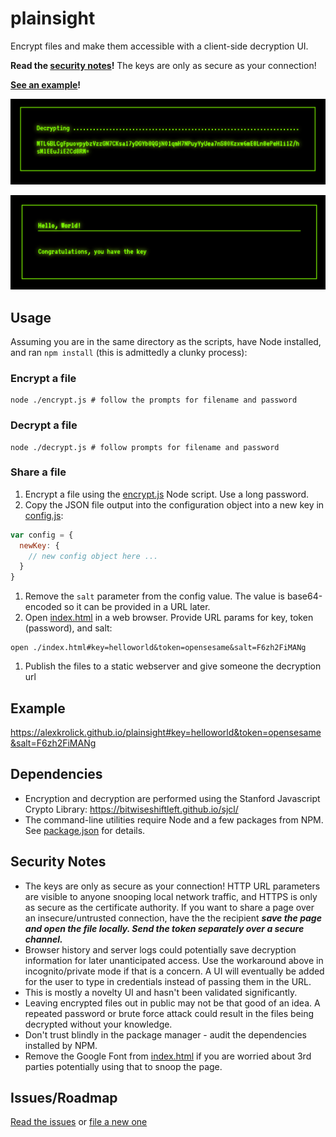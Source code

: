 # plainsight

Encrypt files and make them accessible with a client-side decryption UI. 

**Read the [security notes](#security-notes)!** The keys are only as secure as your connection!

**[See an example](https://alexkrolick.github.io/plainsight/?key=helloworld&token=opensesame&salt=F6zh2FiMANg)!**

![screenshot of encrypted file](encrypted.png)

![screenshot of decrypted file](decrypted.png)

## Usage

Assuming you are in the same directory as the scripts, have Node installed, and ran `npm install` (this is admittedly a clunky process):

### Encrypt a file

```shell
node ./encrypt.js # follow the prompts for filename and password
```

### Decrypt a file

```shell
node ./decrypt.js # follow prompts for filename and password
```
  
### Share a file

1. Encrypt a file using the [encrypt.js](encrypt.js) Node script. Use a long password.
1. Copy the JSON file output into the configuration object into a new key in [config.js](config.js):

  ```js
  var config = { 
    newKey: {
      // new config object here ...
    } 
  }
  ```
  
1. Remove the `salt` parameter from the config value. The value is base64-encoded so it can be provided in a URL later.
1. Open [index.html](index.html) in a web browser. Provide URL params for key, token (password), and salt:
  
  ```shell
  open ./index.html#key=helloworld&token=opensesame&salt=F6zh2FiMANg
  ```
  
1. Publish the files to a static webserver and give someone the decryption url


## Example
https://alexkrolick.github.io/plainsight#key=helloworld&token=opensesame&salt=F6zh2FiMANg

## Dependencies

- Encryption and decryption are performed using the Stanford Javascript Crypto Library: https://bitwiseshiftleft.github.io/sjcl/
- The command-line utilities require Node and a few packages from NPM. See [package.json](package.json) for details.

## Security Notes
- The keys are only as secure as your connection! HTTP URL parameters are visible to anyone snooping local network traffic, and HTTPS is only as secure as the certificate authority. If you want to share a page over an insecure/untrusted connection, have the the recipient _**save the page and open the file locally. Send the token separately over a secure channel.**_ 
- Browser history and server logs could potentially save decryption information for later unanticipated access. Use the workaround above in incognito/private mode if that is a concern. A UI will eventually be added for the user to type in credentials instead of passing them in the URL.
- This is mostly a novelty UI and hasn't been validated significantly.
- Leaving encrypted files out in public may not be that good of an idea. A repeated password or brute force attack could result in the files being decrypted without your knowledge.
- Don't trust blindly in the package manager - audit the dependencies installed by NPM.
- Remove the Google Font from [index.html](index.html) if you are worried about 3rd parties potentially using that to snoop the page.

## Issues/Roadmap

[Read the issues](https://github.com/alexkrolick/plainsight/issues) or [file a new one](https://github.com/alexkrolick/plainsight/issues)
